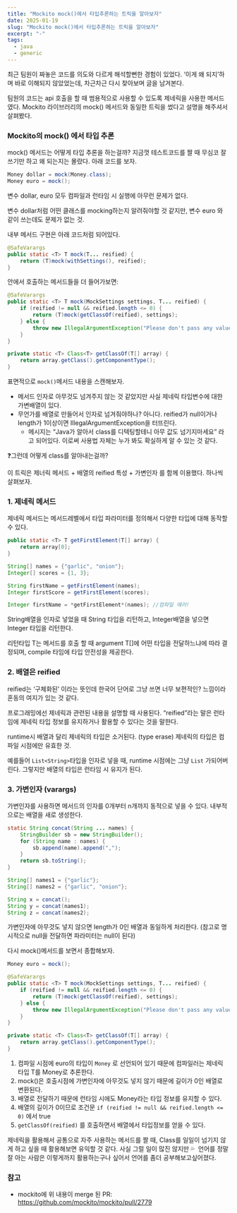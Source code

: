 ```yaml
---
title: "Mockito mock()에서 타입추론하는 트릭을 알아보자"
date: 2025-01-19
slug: "Mockito mock()에서 타입추론하는 트릭을 알아보자"
excerpt: "-"
tags:
  - java
  - generic
---
```




최근 팀원이 짜놓은 코드를 의도와 다르게 해석할뻔한 경험이 있었다.  ‘이게 왜 되지’하며 바로 이해되지 않았었는데, 차근차근 다시 찾아보며 글을 남겨본다.

팀원의 코드는 api 호출을 할 때 범용적으로 사용할 수 있도록 제네릭을 사용한 메서드였다. Mockito 라이브러리의 mock() 메서드와 동일한 트릭을 썼다고 설명을 해주셔서 살펴봤다. 

### Mockito의 mock() 에서 타입 추론

mock() 메서드는 어떻게 타입 추론을 하는걸까? 지금껏 테스트코드를 짤 때 무심코 잘 쓰기만 하고 왜 되는지는 몰랐다. 아래 코드를 보자.

```java
Money dollar = mock(Money.class);
Money euro = mock();
```

변수 dollar, euro 모두 컴파일과 런타임 시 실행에 아무런 문제가 없다. 

변수 dollar처럼 어떤 클래스를 mocking하는지 알려줘야할 것 같지만, 변수 euro 와 같이 쓰는데도 문제가 없는 것.

내부 메서드 구현은 아래 코드처럼 되어있다.

```java
@SafeVarargs
public static <T> T mock(T... reified) {
    return (T)mock(withSettings(), reified);
}
```

안에서 호출하는 메서드들을 더 들어가보면:

```java
@SafeVarargs
public static <T> T mock(MockSettings settings, T... reified) {
    if (reified != null && reified.length <= 0) {
        return (T)mock(getClassOf(reified), settings);
    } else {
        throw new IllegalArgumentException("Please don't pass any values here. Java will detect class automagically.");
    }
}

private static <T> Class<T> getClassOf(T[] array) {
    return array.getClass().getComponentType();
}
```

표면적으로 `mock()`메서드 내용을 스캔해보자.

- 메서드 인자로 아무것도 넘겨주지 않는 것 같았지만 사실 제네릭 타입변수에 대한 가변배열이 있다.
- 무언가를 배열로 만들어서 인자로 넘겨줘야하나? 아니다. reified가 null이거나 length가 1이상이면 IllegalArgumentException을 터뜨린다.
    - 메시지는 “Java가 알아서 class를 디텍팅할테니 아무 값도 넘기지마세요” 라고 되어있다. 이로써 사용법 자체는 누가 봐도 확실하게 알 수 있는 것 같다.

❓그런데 어떻게 class를 알아내는걸까? 

이 트릭은 제너릭 메서드 + 배열의 reified 특성 + 가변인자 를 함께 이용했다. 하나씩 살펴보자.


### 1. 제네릭 메서드

제네릭 메서드는 메서드레벨에서 타입 파라미터를 정의해서 다양한 타입에 대해 동작할 수 있다. 

```java
public static <T> T getFirstElement(T[] array) {
    return array[0];
}

String[] names = {"garlic", "onion"};
Integer[] scores = {1, 3};

String firstName = getFirstElement(names);
Integer firstScore = getFirstElement(scores);

Integer firstName = *getFirstElement*(names); //컴파일 에러!
```

String배열을 인자로 넣었을 때 String 타입을 리턴하고, Integer배열을 넣으면 Integer 타입을 리턴한다.

리턴타입 T는 메서드를 호출 할 때 argument T[]에 어떤 타입을 전달하느냐에 따라 결정되며, compile 타임에 타입 안전성을 제공한다.

### 2. 배열은 reified

reified는 ‘구체화된’ 이라는 뜻인데 한국어 단어로 그냥 쓰면 너무 보편적인? 느낌이라 혼동의 여지가 있는 것 같다. 

프로그래밍에선 제네릭과 관련된 내용을 설명할 때 사용된다. “reified”라는 말은 런타임에 제네릭 타입 정보를 유지하거나 활용할 수 있다는 것을 말한다.

runtime시 배열과 달리 제네릭의 타입은 소거된다. (type erase) 제네릭의 타입은 컴파일 시점에만 유효한 것.

예를들어 `List<String>`타입을 인자로 넣을 때, runtime 시점에는 그냥 `List` 가되어버린다. 그렇지만 배열의 타입은 런타임 시 유지가 된다.

### 3. 가변인자 (varargs)

가변인자를 사용하면 메서드의 인자를 0개부터 n개까지 동적으로 넣을 수 있다. 내부적으로는 배열을 새로 생성한다. 

```java
static String concat(String ... names) {
    StringBuilder sb = new StringBuilder();
    for (String name : names) {
        sb.append(name).append(",");
    }
    return sb.toString();
}

String[] names1 = {"garlic"};
String[] names2 = {"garlic", "onion"};

String x = concat();
String y = concat(names1);
String z = concat(names2);
```

가변인자에 아무것도 넣지 않으면 length가 0인 배열과 동일하게 처리한다. (참고로 명시적으로 null을 전달하면 파라미터는 null이 된다)


다시 mock()메서드를 보면서 종합해보자.

```java
Money euro = mock();

@SafeVarargs
public static <T> T mock(MockSettings settings, T... reified) {
    if (reified != null && reified.length <= 0) {
        return (T)mock(getClassOf(reified), settings);
    } else {
        throw new IllegalArgumentException("Please don't pass any values here. Java will detect class automagically.");
    }
}

private static <T> Class<T> getClassOf(T[] array) {
    return array.getClass().getComponentType();
}
```

1. 컴파일 시점에 euro의 타입이 `Money` 로 선언되어 있기 때문에 컴파일러는 제네릭 타입 T를 Money로 추론한다.
2. mock()은 호출시점에 가변인자에 아무것도 넣지 않기 때문에 길이가 0인 배열로 변환된다.
3. 배열로 전달하기 때문에 런타임 시에도 Money라는 타입 정보를 유지할 수 있다.
4. 배열의 길이가 0이므로 조건문 `if (reified != null && reified.length <= 0)`  에서 true
5. `getClassOf(reified)` 를 호출하면서 배열에서 타입정보를 얻을 수 있다.

제네릭을 활용해서 공통으로 자주 사용하는 메서드를 짤 때, Class<T>를 일일이 넘기지 않게 하고 싶을 때 활용해보면 유익할 것 같다. 사실 그럴 일이 많진 않지만 💦  언어를 정말 잘 아는 사람은 이렇게까지 활용하는구나 싶어서 언어를 좀더 공부해보고싶어졌다. 

### 참고

- mockito에 위 내용이 merge 된 PR:
https://github.com/mockito/mockito/pull/2779 
